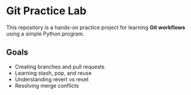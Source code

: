 # Git Practice Lab

This repository is a hands-on practice project for learning **Git workflows** using a simple Python program.

## Goals

- Creating branches and pull requests  
- Learning stash, pop, and reuse  
- Understanding revert vs reset  
- Resolving merge conflicts 

  

